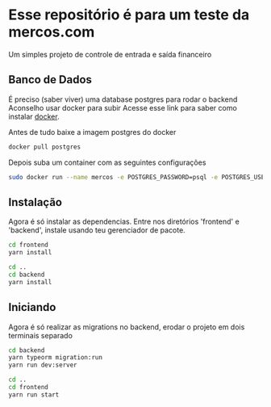 # Esse repositório é para um teste da mercos.com

Um simples projeto de controle de entrada e saída financeiro

## Banco de Dados

É preciso (saber viver) uma database postgres para rodar o backend
Aconselho usar docker para subir
Acesse esse link para saber como instalar [docker](https://docs.docker.com/engine/install/).

Antes de tudo baixe a imagem postgres do docker
```bash
docker pull postgres
```

Depois suba um container com as seguintes configurações
```bash
sudo docker run --name mercos -e POSTGRES_PASSWORD=psql -e POSTGRES_USER=postgres -e POSTGRES_DB=mercos -d -p 5432:5432 postgres
```

## Instalação

Agora é só instalar as dependencias.
Entre nos diretórios 'frontend' e 'backend', instale usando teu gerenciador de pacote.

```bash
cd frontend
yarn install

cd ..
cd backend
yarn install
```

## Iniciando

Agora é só realizar as migrations no backend, erodar o projeto em dois terminais separado

```bash
cd backend
yarn typeorm migration:run
yarn run dev:server

cd ..
cd frontend
yarn run start
```
